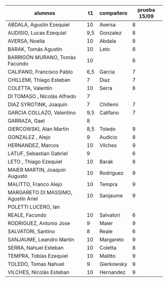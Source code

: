 |  alumnos                            	| t1 | 	compañero  |	prueba 15/09 |
|---------------------------------------|----|-------------|---------------|
| ABDALA, Agustin Ezequiel	 		         | 10	| Aversa |	8 |
| AUDISIO, Lucas Ezequiel		           	| 9,5	| Gonzalez |	8 |
| AVERSA, Noelia					                  | 10 |	Abdala |	8 |
| BARAK, Tomás Agustín				             | 10 |	Leto |	8 |
| BARRIGÓN MURANO, Tomás Facundo      	| 	10	|    |	6 |
| CALIFANO, Francisco Pablo		         	| 6,5	|Garcia |	7 |
| CHILLEMI, Thiago Esteban	          		| 7|	Diaz |	7 |
| COLETTA, Valentín				               	| 10	|Serra |	8 |
| DI TOMASO , Nicolás Alfredo		        | 7 |	|	 |
| DIAZ SYROTINK, Joaquín		            	| 7	| Chillemi |	7 |
| GARCIA COLLAZO, Valentino         			| 9,5|	Califano |	7 |
| GARRAZA, Gael						                  | 8 |		|   |
| GIERCOWSKI, Alan Martín		           	| 8,5	|Toledo |	9 |
| GONZALEZ , Alejo				                	| 9	|Audicio |	8 |
| HERNANDEZ, Marcos			               		| 10	|	Vilches |	9 |
| LATUF, Sebastian Gabriel	          		| 9	 | |	6 |
| LETO , Thiago Ezequiel		            	| 10 |	Barak |	8 |
| MAIER MARTIN, Joaquin Augusto	      	| 10 |	Rodriguez |	9 |
| MALITTO, Franco Alejo			            	| 10  |	Tempra |	9 |
| MARGARETO DI MASSIMO, Agustín Ariel  |	10	| Sanjaume |	9 |
| POLETTI LUCERO, Ian		               	|		|   | |
| REALE, Facundo			                  		| 10 |	Salvatori |	6 |
| RODRIGUEZ, Antonio Jose  		         	|  9 | Maier      | 9 |
| SALVATORI, Santino			               	| 8 |	Reale |	6 |
| SANJAUME, Leandro Martín	         	 	| 10	| Margareto |	9 |
| SERRA, Nahuel Esteban			            	| 10	| Coletta |	8 |
| TEMPRA, Tobías Ezequiel	           		| 10	| Malitto |	9 |
| TOLEDO, Tomas Nahuel				             |	9	|Gierkowsky |	9 |
| VILCHES, Nicolás Esteban	          		| 10	|Hernandez	| 9 |
